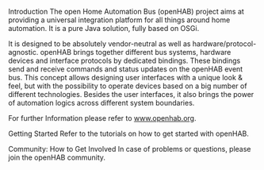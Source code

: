 Introduction
The open Home Automation Bus (openHAB) project aims at providing a universal integration platform for all things around home automation. It is a pure Java solution, fully based on OSGi.

It is designed to be absolutely vendor-neutral as well as hardware/protocol-agnostic. openHAB brings together different bus systems, hardware devices and interface protocols by dedicated bindings. These bindings send and receive commands and status updates on the openHAB event bus. This concept allows designing user interfaces with a unique look & feel, but with the possibility to operate devices based on a big number of different technologies. Besides the user interfaces, it also brings the power of automation logics across different system boundaries.

For further Information please refer to www.openhab.org.

Getting Started
Refer to the tutorials on how to get started with openHAB.

Community: How to Get Involved
In case of problems or questions, please join the openHAB community.

